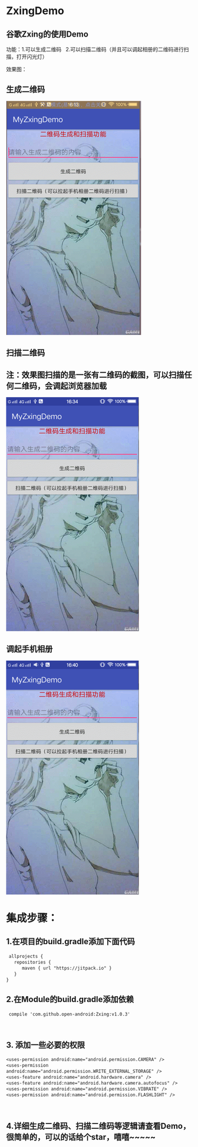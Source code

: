 # ZxingDemo

## 谷歌Zxing的使用Demo

功能：1.可以生成二维码   2.可以扫描二维码（并且可以调起相册的二维码进行扫描，打开闪光灯）

效果图：

## 生成二维码

![image text](https://github.com/zhq573524642/ZxingDemo/blob/master/image/%E7%94%9F%E6%88%90%E4%BA%8C%E7%BB%B4%E7%A0%81.gif)

## 扫描二维码

## 注：效果图扫描的是一张有二维码的截图，可以扫描任何二维码，会调起浏览器加载

![image text](https://github.com/zhq573524642/ZxingDemo/blob/master/image/%E4%BA%8C%E7%BB%B4%E7%A0%81%E6%89%AB%E6%8F%8F.gif)

## 调起手机相册

![image text](https://github.com/zhq573524642/ZxingDemo/blob/master/image/%E8%B0%83%E8%B5%B7%E7%9B%B8%E5%86%8C.gif)

# 集成步骤：

## 1.在项目的build.gradle添加下面代码

     allprojects {
       repositories {
          maven { url "https://jitpack.io" }
       }
    }

## 2.在Module的build.gradle添加依赖

     compile 'com.github.open-android:Zxing:v1.0.3'
   
## 3. 添加一些必要的权限

    <uses-permission android:name="android.permission.CAMERA" />
    <uses-permission android:name="android.permission.WRITE_EXTERNAL_STORAGE" />
    <uses-feature android:name="android.hardware.camera" />
    <uses-feature android:name="android.hardware.camera.autofocus" />
    <uses-permission android:name="android.permission.VIBRATE" />
    <uses-permission android:name="android.permission.FLASHLIGHT" />
    
## 4.详细生成二维码、扫描二维码等逻辑请查看Demo，很简单的，可以的话给个star，嘻嘻~~~~~

